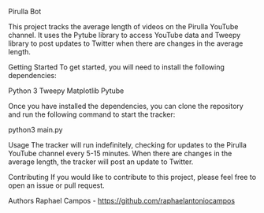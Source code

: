 Pirulla Bot

This project tracks the average length of videos on the Pirulla YouTube channel. It uses the Pytube library to access YouTube data and Tweepy library to post updates to Twitter when there are changes in the average length.

Getting Started
To get started, you will need to install the following dependencies:

Python 3
Tweepy
Matplotlib
Pytube

Once you have installed the dependencies, you can clone the repository and run the following command to start the tracker:

python3 main.py

Usage
The tracker will run indefinitely, checking for updates to the Pirulla YouTube channel every 5-15 minutes. When there are changes in the average length, the tracker will post an update to Twitter.

Contributing
If you would like to contribute to this project, please feel free to open an issue or pull request.

Authors
Raphael Campos - https://github.com/raphaelantoniocampos